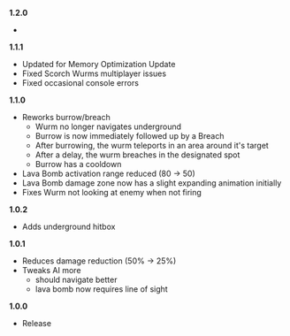 **1.2.0**

- 

**1.1.1**

- Updated for Memory Optimization Update
- Fixed Scorch Wurms multiplayer issues
- Fixed occasional console errors

**1.1.0**

- Reworks burrow/breach
  - Wurm no longer navigates underground
  - Burrow is now immediately followed up by a Breach
  - After burrowing, the wurm teleports in an area around it's target
  - After a delay, the wurm breaches in the designated spot
  - Burrow has a cooldown
- Lava Bomb activation range reduced (80 -> 50)
- Lava Bomb damage zone now has a slight expanding animation initially
- Fixes Wurm not looking at enemy when not firing

**1.0.2**

- Adds underground hitbox

**1.0.1**

- Reduces damage reduction (50% -> 25%)
- Tweaks AI more
  - should navigate better
  - lava bomb now requires line of sight

**1.0.0**

- Release
